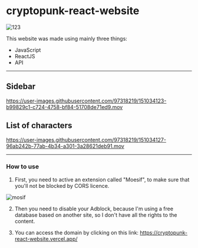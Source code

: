 # cryptopunk-react-website

![123](https://user-images.githubusercontent.com/97318219/151034599-c5a9382f-de09-4d07-a02a-92c29f0c1446.png)

This website was made using mainly three things:

- JavaScript
- ReactJS
- API

-------------------

## Sidebar

https://user-images.githubusercontent.com/97318219/151034123-b99829c1-c724-4758-bf84-51708de71ed9.mov

## List of characters

https://user-images.githubusercontent.com/97318219/151034127-96ab242b-77ab-4b34-a301-3a28621deb91.mov

---------------------

### How to use

1. First, you need to active an extension called "Moesif", to make sure that you'll not be blocked by CORS licence. 

![mosif](https://user-images.githubusercontent.com/97318219/151035237-89fe0c42-1df9-4e0e-862c-321a9b1d21c3.png)

2. Then you need to disable your Adblock, because I'm using a free database based on another site, so I don't have all the rights to the content.

3. You can access the domain by clicking on this link: https://cryptopunk-react-website.vercel.app/

